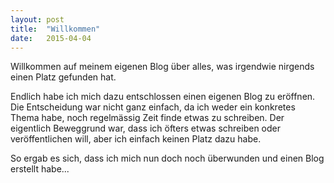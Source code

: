 ```yaml
---
layout: post
title:  "Willkommen"
date:   2015-04-04
---
```


<p class="intro"><span class="dropcap">W</span>illkommen auf meinem eigenen Blog über alles, was irgendwie nirgends einen Platz gefunden hat.</p>

Endlich habe ich mich dazu entschlossen einen eigenen Blog zu eröffnen. Die Entscheidung war nicht ganz einfach, da ich weder ein konkretes Thema habe, noch regelmässig Zeit finde etwas zu schreiben. Der eigentlich Beweggrund war, dass ich öfters etwas schreiben oder veröffentlichen will, aber ich einfach keinen Platz dazu habe.

So ergab es sich, dass ich mich nun doch noch überwunden und einen Blog erstellt habe...
